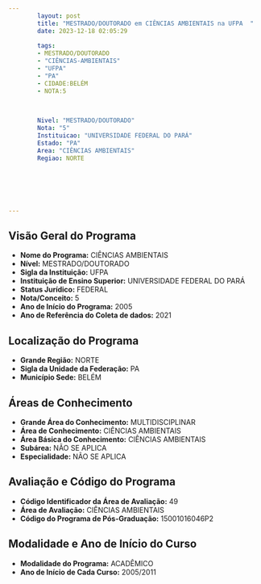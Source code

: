 ```yaml
---
        layout: post
        title: "MESTRADO/DOUTORADO em CIÊNCIAS AMBIENTAIS na UFPA  "
        date: 2023-12-18 02:05:29
     
        tags:
        - MESTRADO/DOUTORADO
        - "CIÊNCIAS-AMBIENTAIS"
        - "UFPA"
        - "PA"
        - CIDADE:BELÉM
        - NOTA:5
        
       

        Nivel: "MESTRADO/DOUTORADO"
        Nota: "5"
        Instituicao: "UNIVERSIDADE FEDERAL DO PARÁ"
        Estado: "PA"
        Area: "CIÊNCIAS AMBIENTAIS"
        Regiao: NORTE
        
        
        
        
        
        
---
```

## Visão Geral do Programa
- **Nome do Programa:** CIÊNCIAS AMBIENTAIS
- **Nível:** MESTRADO/DOUTORADO
- **Sigla da Instituição:** UFPA
- **Instituição de Ensino Superior:** UNIVERSIDADE FEDERAL DO PARÁ
- **Status Jurídico:** FEDERAL
- **Nota/Conceito:** 5
- **Ano de Início do Programa:** 2005
- **Ano de Referência do Coleta de dados:** 2021

## Localização do Programa
- **Grande Região:** NORTE
- **Sigla da Unidade da Federação:** PA
- **Município Sede:** BELÉM

## Áreas de Conhecimento
- **Grande Área do Conhecimento:** MULTIDISCIPLINAR
- **Área de Conhecimento:** CIÊNCIAS AMBIENTAIS
- **Área Básica do Conhecimento:** CIÊNCIAS AMBIENTAIS
- **Subárea:** NÃO SE APLICA
- **Especialidade:** NÃO SE APLICA

## Avaliação e Código do Programa
- **Código Identificador da Área de Avaliação:** 49
- **Área de Avaliação:** CIÊNCIAS AMBIENTAIS
- **Código do Programa de Pós-Graduação:** 15001016046P2


## Modalidade e Ano de Início do Curso
- **Modalidade do Programa:** ACADÊMICO
- **Ano de Início de Cada Curso:** 2005/2011
